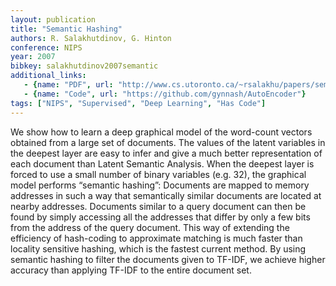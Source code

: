 ```yaml
---
layout: publication
title: "Semantic Hashing"
authors: R. Salakhutdinov, G. Hinton
conference: NIPS
year: 2007
bibkey: salakhutdinov2007semantic
additional_links:
   - {name: "PDF", url: "http://www.cs.utoronto.ca/~rsalakhu/papers/semantic_final.pdf"}
   - {name: "Code", url: "https://github.com/gynnash/AutoEncoder"}
tags: ["NIPS", "Supervised", "Deep Learning", "Has Code"]
---
```

We show how to learn a deep graphical model of the word-count
vectors obtained from a large set of documents. The values of the
latent variables in the deepest layer are easy to infer and give a
much better representation of each document than Latent Semantic
Analysis. When the deepest layer is forced to use a small number of
binary variables (e.g. 32), the graphical model performs “semantic
hashing”: Documents are mapped to memory addresses in such a
way that semantically similar documents are located at nearby addresses.
Documents similar to a query document can then be found
by simply accessing all the addresses that differ by only a few bits
from the address of the query document. This way of extending the
efficiency of hash-coding to approximate matching is much faster
than locality sensitive hashing, which is the fastest current method.
By using semantic hashing to filter the documents given to TF-IDF,
we achieve higher accuracy than applying TF-IDF to the entire document
set.
